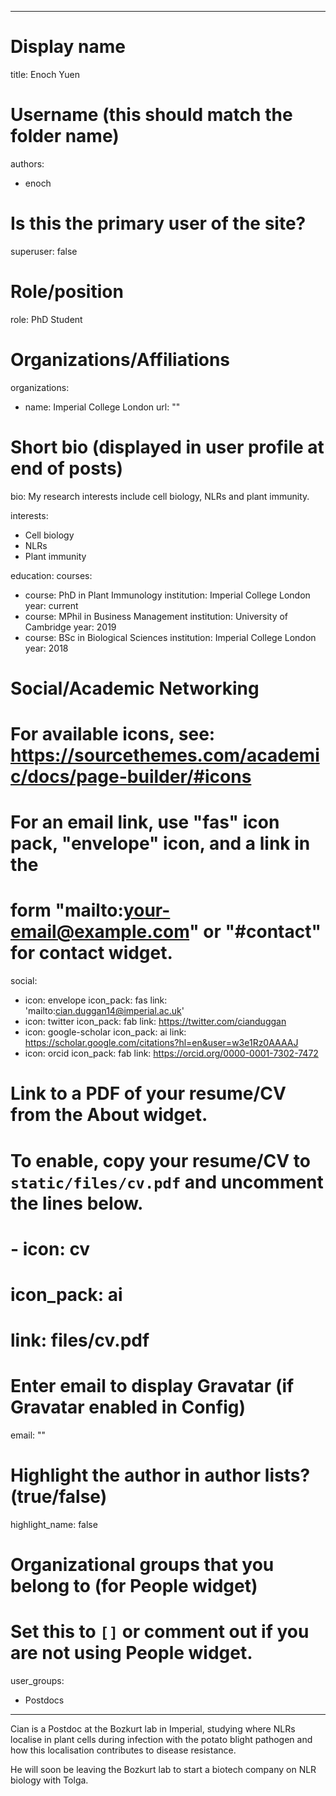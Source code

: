 
---
# Display name
title: Enoch Yuen

# Username (this should match the folder name)
authors:
- enoch

# Is this the primary user of the site?
superuser: false

# Role/position
role: PhD Student

# Organizations/Affiliations
organizations:
- name: Imperial College London
  url: ""

# Short bio (displayed in user profile at end of posts)
bio: My research interests include cell biology, NLRs and plant immunity.

interests:
- Cell biology
- NLRs
- Plant immunity

education:
  courses:
  - course: PhD in Plant Immunology
    institution: Imperial College London
    year: current
  - course: MPhil in Business Management
    institution: University of Cambridge
    year: 2019
  - course: BSc in Biological Sciences
    institution: Imperial College London
    year: 2018

# Social/Academic Networking
# For available icons, see: https://sourcethemes.com/academic/docs/page-builder/#icons
#   For an email link, use "fas" icon pack, "envelope" icon, and a link in the
#   form "mailto:your-email@example.com" or "#contact" for contact widget.
social:
- icon: envelope
  icon_pack: fas
  link: 'mailto:cian.duggan14@imperial.ac.uk'
- icon: twitter
  icon_pack: fab
  link: https://twitter.com/cianduggan
- icon: google-scholar
  icon_pack: ai
  link: https://scholar.google.com/citations?hl=en&user=w3e1Rz0AAAAJ
- icon: orcid
  icon_pack: fab
  link: https://orcid.org/0000-0001-7302-7472
# Link to a PDF of your resume/CV from the About widget.
# To enable, copy your resume/CV to `static/files/cv.pdf` and uncomment the lines below.
# - icon: cv
#   icon_pack: ai
#   link: files/cv.pdf

# Enter email to display Gravatar (if Gravatar enabled in Config)
email: ""

# Highlight the author in author lists? (true/false)
highlight_name: false

# Organizational groups that you belong to (for People widget)
#   Set this to `[]` or comment out if you are not using People widget.
user_groups:
- Postdocs
---

Cian is a Postdoc at the Bozkurt lab in Imperial, studying where NLRs localise in plant cells during infection with the potato blight pathogen and how this localisation contributes to disease resistance. 

He will soon be leaving the Bozkurt lab to start a biotech company on NLR biology with Tolga.
